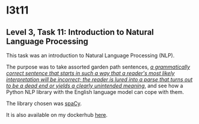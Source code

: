 # l3t11
## Level 3, Task 11: Introduction to Natural Language Processing

This task was an introduction to Natural Language Processing (NLP).

The purpose was to take assorted garden path sentences, *[a grammatically correct sentence that starts in such a way that a reader's most likely 
interpretation will be incorrect; the reader is lured into a parse that turns out to be a dead end or yields a clearly unintended meaning](https://en.wikipedia.org/wiki/Garden-path_sentence)*, 
and see how a Python NLP library with the English language model can cope with them.

The library chosen was [spaCy](https://spacy.io).

It is also available on my dockerhub [here](https://hub.docker.com/repository/docker/martinchris30/l3t11/general).
